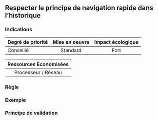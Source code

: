 ## Respecter le principe de navigation rapide dans l’historique

### Indications
| Degré de priorité |      Mise en oeuvre       |  Impact écologique    | 
|-------------------|:-------------------------:|:---------------------:|
| Conseillé         | Standard                  | Fort                  | 


|Ressources Economisées                                      |
|:----------------------------------------------------------:|
|Processeur / Réseau    |

### Règle

### Exemple

### Principe de validation
